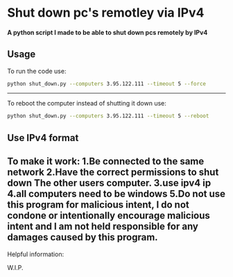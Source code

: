 # Shut down pc's remotley via IPv4
#### A python script I made to be able to shut down pcs remotely by IPv4
Usage
-----

To run the code use:

```bash
python shut_down.py --computers 3.95.122.111 --timeout 5 --force 
```
-----

To reboot the computer instead of shutting it down use:

```bash
python shut_down.py --computers 3.95.122.111 --timeout 5 --reboot
```
Use IPv4 format
-----

To make it work:
1.Be connected to the same network
2.Have the correct permissions to shut down
The other users computer.
3.use ipv4 ip
4.all computers need to be windows
5.Do not use this program for malicious intent, I do not condone or intentionally encourage malicious intent and I am not held responsible for any damages caused by this program.
-----

Helpful information:

W.I.P.
